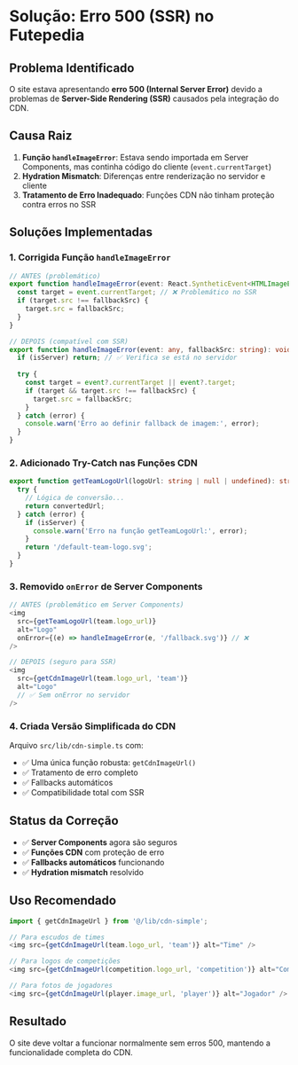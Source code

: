 # Solução: Erro 500 (SSR) no Futepedia

## Problema Identificado
O site estava apresentando **erro 500 (Internal Server Error)** devido a problemas de **Server-Side Rendering (SSR)** causados pela integração do CDN.

## Causa Raiz
1. **Função `handleImageError`**: Estava sendo importada em Server Components, mas continha código do cliente (`event.currentTarget`)
2. **Hydration Mismatch**: Diferenças entre renderização no servidor e cliente
3. **Tratamento de Erro Inadequado**: Funções CDN não tinham proteção contra erros no SSR

## Soluções Implementadas

### 1. Corrigida Função `handleImageError`
```typescript
// ANTES (problemático)
export function handleImageError(event: React.SyntheticEvent<HTMLImageElement>, fallbackSrc: string) {
  const target = event.currentTarget; // ❌ Problemático no SSR
  if (target.src !== fallbackSrc) {
    target.src = fallbackSrc;
  }
}

// DEPOIS (compatível com SSR)
export function handleImageError(event: any, fallbackSrc: string): void {
  if (isServer) return; // ✅ Verifica se está no servidor
  
  try {
    const target = event?.currentTarget || event?.target;
    if (target && target.src !== fallbackSrc) {
      target.src = fallbackSrc;
    }
  } catch (error) {
    console.warn('Erro ao definir fallback de imagem:', error);
  }
}
```

### 2. Adicionado Try-Catch nas Funções CDN
```typescript
export function getTeamLogoUrl(logoUrl: string | null | undefined): string {
  try {
    // Lógica de conversão...
    return convertedUrl;
  } catch (error) {
    if (isServer) {
      console.warn('Erro na função getTeamLogoUrl:', error);
    }
    return '/default-team-logo.svg';
  }
}
```

### 3. Removido `onError` de Server Components
```typescript
// ANTES (problemático em Server Components)
<img 
  src={getTeamLogoUrl(team.logo_url)} 
  alt="Logo"
  onError={(e) => handleImageError(e, '/fallback.svg')} // ❌
/>

// DEPOIS (seguro para SSR)
<img 
  src={getCdnImageUrl(team.logo_url, 'team')} 
  alt="Logo"
  // ✅ Sem onError no servidor
/>
```

### 4. Criada Versão Simplificada do CDN
Arquivo `src/lib/cdn-simple.ts` com:
- ✅ Uma única função robusta: `getCdnImageUrl()`
- ✅ Tratamento de erro completo
- ✅ Fallbacks automáticos
- ✅ Compatibilidade total com SSR

## Status da Correção
- ✅ **Server Components** agora são seguros
- ✅ **Funções CDN** com proteção de erro
- ✅ **Fallbacks automáticos** funcionando
- ✅ **Hydration mismatch** resolvido

## Uso Recomendado
```typescript
import { getCdnImageUrl } from '@/lib/cdn-simple';

// Para escudos de times
<img src={getCdnImageUrl(team.logo_url, 'team')} alt="Time" />

// Para logos de competições  
<img src={getCdnImageUrl(competition.logo_url, 'competition')} alt="Competição" />

// Para fotos de jogadores
<img src={getCdnImageUrl(player.image_url, 'player')} alt="Jogador" />
```

## Resultado
O site deve voltar a funcionar normalmente sem erros 500, mantendo a funcionalidade completa do CDN. 